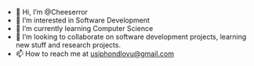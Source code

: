 - 👋 Hi, I’m @Cheeserror
- 👀 I’m interested in Software Development
- 🌱 I’m currently learning Computer Science
- 💞️ I’m looking to collaborate on software development projects, learning new stuff and research projects.
- 📫 How to reach me at usiphondlovu@gmail.com

<!---
Cheeserror/Cheeserror is a ✨ special ✨ repository because its `README.md` (this file) appears on your GitHub profile.
You can click the Preview link to take a look at your changes.
--->
